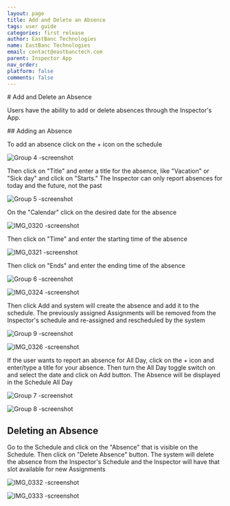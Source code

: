 ```yaml
---
layout: page
title: Add and Delete an Absence
tags: user guide
categories: first release
author: EastBanc Technologies
name: EastBanc Technologies
email: contact@eastbanctech.com
parent: Inspector App
nav_order: 
platform: false
comments: false
---
```


<section id="add-and-delete-an-absence" markdown="1">
# Add and Delete an Absence

Users have the ability to add or delete absences through the Inspector's App.

<section id="adding-an-absence" markdown="1">
## Adding an Absence

To add an absence click on the + icon on the schedule

![Group 4 -screenshot](https://user-images.githubusercontent.com/84864458/123666612-607b5c00-d807-11eb-9df6-3b9b20facceb.png)

Then click on "Title" and enter a title for the absence, like "Vacation" or "Sick day" and click on "Starts." The Inspector can only report absences for today and the future, not the past

![Group 5 -screenshot](https://user-images.githubusercontent.com/84864458/123666697-725cff00-d807-11eb-9a55-621744d61103.png)

On the "Calendar" click on the desired date for the absence 

![IMG_0320 -screenshot](https://user-images.githubusercontent.com/84864458/123666961-adf7c900-d807-11eb-9153-8e3cfe2bf16c.png)

Then click on "Time" and enter the starting time of the absence

![IMG_0321 -screenshot](https://user-images.githubusercontent.com/84864458/123667023-bd771200-d807-11eb-8052-12757f7ef74b.png)

Then click on "Ends" and enter the ending time of the absence

![Group 6 -screenshot](https://user-images.githubusercontent.com/84864458/123667072-c9fb6a80-d807-11eb-893a-191bcb90abc6.png)

![IMG_0324 -screenshot](https://user-images.githubusercontent.com/84864458/123667185-e8616600-d807-11eb-956d-78685969a468.png)

Then click Add and system will create the absence and add it to the schedule. The previously assigned Assignments will be removed from the Inspector's schedule and re-assigned and rescheduled by the system

![Group 9 -screenshot](https://user-images.githubusercontent.com/84864458/123667281-016a1700-d808-11eb-935b-4af1b8de8cdd.png)

![IMG_0326 -screenshot](https://user-images.githubusercontent.com/84864458/123667369-18106e00-d808-11eb-87ef-c6ee483106d9.png)

If the user wants to report an absence for All Day, click on the + icon and enter/type a title for your absence. Then turn the All Day toggle switch on and select the date and click on Add button. The Absence will be displayed in the Schedule All Day

![Group 7 -screenshot](https://user-images.githubusercontent.com/84864458/123667476-2eb6c500-d808-11eb-87f2-e148f1b08ad2.png)

![Group 8 -screenshot](https://user-images.githubusercontent.com/84864458/123667678-5dcd3680-d808-11eb-8ef9-59ef7be0424f.png)
</section>

<section id="deleting-an-absence" markdown="1">

## Deleting an Absence

Go to the Schedule and click on the "Absence" that is visible on the Schedule. Then click on "Delete Absence" button. The system will delete the absence from the Inspector's Schedule and the Inspector will have that slot available for new Assignments

![IMG_0332 -screenshot](https://user-images.githubusercontent.com/84864458/123667904-94a34c80-d808-11eb-8366-86fb1a0e6279.png)

![IMG_0333 -screenshot](https://user-images.githubusercontent.com/84864458/123667957-9f5de180-d808-11eb-9e52-8e2657b74449.png)
</section>
</section>